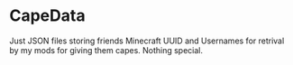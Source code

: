 # CapeData

Just JSON files storing friends Minecraft UUID and Usernames for retrival by my mods for giving them capes. Nothing special.
